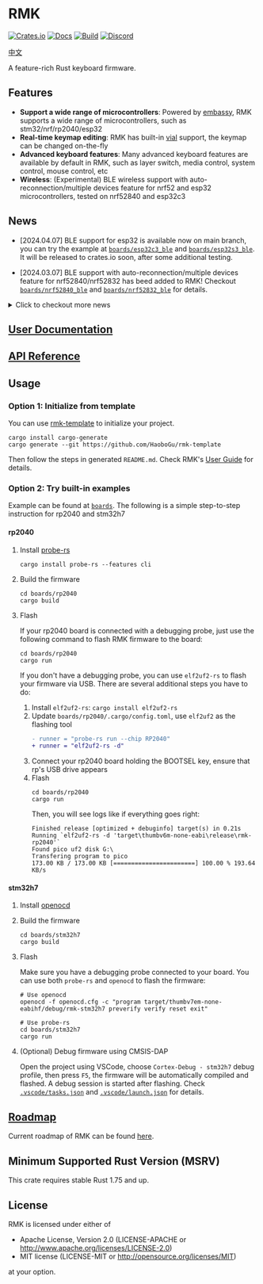 # RMK

[![Crates.io](https://img.shields.io/crates/v/rmk)](https://crates.io/crates/rmk)
[![Docs](https://img.shields.io/docsrs/rmk)](https://docs.rs/rmk/latest/rmk/)
[![Build](https://github.com/haobogu/rmk/actions/workflows/build.yml/badge.svg)](https://github.com/HaoboGu/rmk/actions)
[![Discord](https://img.shields.io/discord/1166665039793639424?label=discord)](https://discord.gg/HHGA7pQxkG)

[中文](https://github.com/HaoboGu/rmk/blob/main/README_zh.md)

A feature-rich Rust keyboard firmware. 

## Features

- **Support a wide range of microcontrollers**: Powered by [embassy](https://github.com/embassy-rs/embassy), RMK supports a wide range of microcontrollers, such as stm32/nrf/rp2040/esp32
- **Real-time keymap editing**: RMK has built-in [vial](https://get.vial.today) support, the keymap can be changed on-the-fly
- **Advanced keyboard features**: Many advanced keyboard features are available by default in RMK, such as layer switch, media control, system control, mouse control, etc
- **Wireless**: (Experimental) BLE wireless support with auto-reconnection/multiple devices feature for nrf52 and esp32 microcontrollers, tested on nrf52840 and esp32c3

## News

- [2024.04.07] BLE support for esp32 is available now on main branch, you can try the example at [`boards/esp32c3_ble`](https://github.com/HaoboGu/rmk/blob/main/boards/esp32c3_ble/src/main.rs) and [`boards/esp32s3_ble`](https://github.com/HaoboGu/rmk/blob/main/boards/esp32s3_ble/src/main.rs). It will be released to crates.io soon, after some additional testing.

- [2024.03.07] BLE support with auto-reconnection/multiple devices feature for nrf52840/nrf52832 has beed added to RMK! Checkout [`boards/nrf52840_ble`](https://github.com/HaoboGu/rmk/blob/main/boards/nrf52840_ble/src/main.rs) and [`boards/nrf52832_ble`](https://github.com/HaoboGu/rmk/blob/main/boards/nrf52832_ble/src/main.rs) for details.

<details>

<summary>Click to checkout more news</summary>

- [2024.02.18] Version `0.1.4` is just released! This release contains a new [build script](https://github.com/HaoboGu/rmk/blob/main/boards/stm32h7/build.rs) for generating vial config, minor API update and a brand new [user documentation page](https://haobogu.github.io/rmk).

- [2024.01.26] 🎉[rmk-template](https://github.com/HaoboGu/rmk-template) is released! Now you can create your own keyboard firmware with a single command: `cargo generate --git https://github.com/HaoboGu/rmk-template`

- [2024.01.18] RMK just released version `0.1.0`! By migrating to [Embassy](https://github.com/embassy-rs/embassy), RMK now has better async support, more supported MCUs and much easier usages than before. For examples, check [`boards`](https://github.com/HaoboGu/rmk/tree/main/boards) folder!

</details>

## [User Documentation](https://haobogu.github.io/rmk/guide_overview.html) 

## [API Reference](https://docs.rs/rmk/latest/rmk/)

## Usage

### Option 1: Initialize from template
You can use [rmk-template](https://github.com/HaoboGu/rmk-template) to initialize your project.

```shell
cargo install cargo-generate
cargo generate --git https://github.com/HaoboGu/rmk-template
```

Then follow the steps in generated `README.md`. Check RMK's [User Guide](https://haobogu.github.io/rmk/guide_overview.html) for details.

### Option 2: Try built-in examples

Example can be found at [`boards`](https://github.com/HaoboGu/rmk/blob/main/boards). The following is a simple
step-to-step instruction for rp2040 and stm32h7

#### rp2040

1. Install [probe-rs](https://github.com/probe-rs/probe-rs)

   ```shell
   cargo install probe-rs --features cli
   ```

2. Build the firmware

   ```shell
   cd boards/rp2040
   cargo build
   ```

3. Flash

   If your rp2040 board is connected with a debugging probe, just use the following command to flash RMK firmware to the board:

   ```shell
   cd boards/rp2040
   cargo run
   ```

   If you don't have a debugging probe, you can use `elf2uf2-rs` to flash your firmware via USB. There are several additional steps you have to do:

   1. Install `elf2uf2-rs`: `cargo install elf2uf2-rs`
   2. Update `boards/rp2040/.cargo/config.toml`, use `elf2uf2` as the flashing tool
      ```diff
      - runner = "probe-rs run --chip RP2040"
      + runner = "elf2uf2-rs -d"
      ```
   3. Connect your rp2040 board holding the BOOTSEL key, ensure that rp's USB drive appears
   4. Flash
      ```shell
      cd boards/rp2040
      cargo run
      ```
      Then, you will see logs like if everything goes right:
      ```shell
      Finished release [optimized + debuginfo] target(s) in 0.21s
      Running `elf2uf2-rs -d 'target\thumbv6m-none-eabi\release\rmk-rp2040'`
      Found pico uf2 disk G:\
      Transfering program to pico
      173.00 KB / 173.00 KB [=======================] 100.00 % 193.64 KB/s  
      ```

#### stm32h7

1. Install [openocd](https://github.com/openocd-org/openocd)

2. Build the firmware

   ```shell
   cd boards/stm32h7
   cargo build
   ```

3. Flash

   Make sure you have a debugging probe connected to your board. You can use both `probe-rs` and `openocd` to flash the firmware: 

   ```shell
   # Use openocd
   openocd -f openocd.cfg -c "program target/thumbv7em-none-eabihf/debug/rmk-stm32h7 preverify verify reset exit"
   
   # Use probe-rs
   cd boards/stm32h7
   cargo run
   ```

4. (Optional) Debug firmware using CMSIS-DAP

   Open the project using VSCode, choose `Cortex-Debug - stm32h7` debug profile, then press `F5`, the firmware will be automatically compiled and flashed. A debug session is started after flashing.
   Check [`.vscode/tasks.json`](https://github.com/HaoboGu/rmk/blob/main/.vscode/tasks.json) and [`.vscode/launch.json`](https://github.com/HaoboGu/rmk/blob/main/.vscode/launch.json) for details.

## [Roadmap](https://haobogu.github.io/rmk/roadmap.html)

Current roadmap of RMK can be found [here](https://haobogu.github.io/rmk/roadmap.html).

## Minimum Supported Rust Version (MSRV)

This crate requires stable Rust 1.75 and up. 

## License

RMK is licensed under either of

- Apache License, Version 2.0 (LICENSE-APACHE or <http://www.apache.org/licenses/LICENSE-2.0>)
- MIT license (LICENSE-MIT or <http://opensource.org/licenses/MIT>)

at your option.
